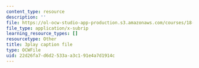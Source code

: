 ```yaml
---
content_type: resource
description: ''
file: https://ol-ocw-studio-app-production.s3.amazonaws.com/courses/18-01sc-single-variable-calculus-fall-2010/22d26fa7d6d2533aa3c191e4a7d1914c_4sTKcvYMNxk.vtt
file_type: application/x-subrip
learning_resource_types: []
resourcetype: Other
title: 3play caption file
type: OCWFile
uid: 22d26fa7-d6d2-533a-a3c1-91e4a7d1914c
---
```

